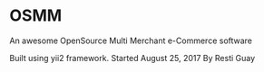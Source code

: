 # OSMM
An awesome OpenSource Multi Merchant e-Commerce software

Built using yii2 framework.
Started August 25, 2017 By Resti Guay
